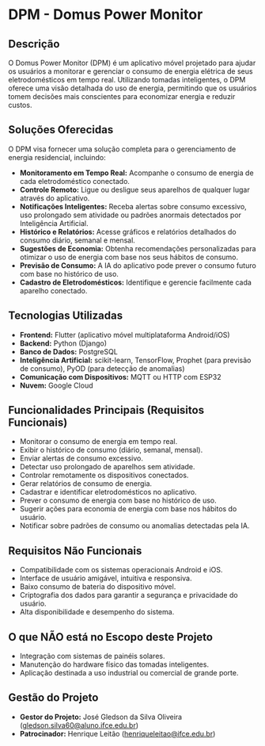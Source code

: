 # DPM - Domus Power Monitor

## Descrição

O Domus Power Monitor (DPM) é um aplicativo móvel projetado para ajudar os usuários a monitorar e gerenciar o consumo de energia elétrica de seus eletrodomésticos em tempo real. Utilizando tomadas inteligentes, o DPM oferece uma visão detalhada do uso de energia, permitindo que os usuários tomem decisões mais conscientes para economizar energia e reduzir custos.

## Soluções Oferecidas

O DPM visa fornecer uma solução completa para o gerenciamento de energia residencial, incluindo:

*   **Monitoramento em Tempo Real:** Acompanhe o consumo de energia de cada eletrodoméstico conectado.
*   **Controle Remoto:** Ligue ou desligue seus aparelhos de qualquer lugar através do aplicativo.
*   **Notificações Inteligentes:** Receba alertas sobre consumo excessivo, uso prolongado sem atividade ou padrões anormais detectados por Inteligência Artificial.
*   **Histórico e Relatórios:** Acesse gráficos e relatórios detalhados do consumo diário, semanal e mensal.
*   **Sugestões de Economia:** Obtenha recomendações personalizadas para otimizar o uso de energia com base nos seus hábitos de consumo.
*   **Previsão de Consumo:** A IA do aplicativo pode prever o consumo futuro com base no histórico de uso.
*   **Cadastro de Eletrodomésticos:** Identifique e gerencie facilmente cada aparelho conectado.

## Tecnologias Utilizadas

*   **Frontend:** Flutter (aplicativo móvel multiplataforma Android/iOS)
*   **Backend:** Python (Django)
*   **Banco de Dados:** PostgreSQL
*   **Inteligência Artificial:** scikit-learn, TensorFlow, Prophet (para previsão de consumo), PyOD (para detecção de anomalias)
*   **Comunicação com Dispositivos:** MQTT ou HTTP com ESP32
*   **Nuvem:** Google Cloud

## Funcionalidades Principais (Requisitos Funcionais)

*   Monitorar o consumo de energia em tempo real.
*   Exibir o histórico de consumo (diário, semanal, mensal).
*   Enviar alertas de consumo excessivo.
*   Detectar uso prolongado de aparelhos sem atividade.
*   Controlar remotamente os dispositivos conectados.
*   Gerar relatórios de consumo de energia.
*   Cadastrar e identificar eletrodomésticos no aplicativo.
*   Prever o consumo de energia com base no histórico de uso.
*   Sugerir ações para economia de energia com base nos hábitos do usuário.
*   Notificar sobre padrões de consumo ou anomalias detectadas pela IA.

## Requisitos Não Funcionais

*   Compatibilidade com os sistemas operacionais Android e iOS.
*   Interface de usuário amigável, intuitiva e responsiva.
*   Baixo consumo de bateria do dispositivo móvel.
*   Criptografia dos dados para garantir a segurança e privacidade do usuário.
*   Alta disponibilidade e desempenho do sistema.

## O que NÃO está no Escopo deste Projeto

*   Integração com sistemas de painéis solares.
*   Manutenção do hardware físico das tomadas inteligentes.
*   Aplicação destinada a uso industrial ou comercial de grande porte.

## Gestão do Projeto

*   **Gestor do Projeto:** José Gledson da Silva Oliveira (gledson.silva60@aluno.ifce.edu.br)
*   **Patrocinador:** Henrique Leitão (henriqueleitao@ifce.edu.br)
